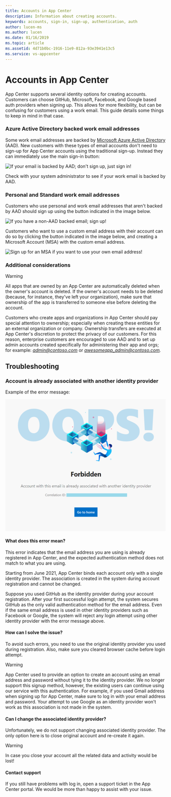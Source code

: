 ```yaml
---
title: Accounts in App Center
description: Information about creating accounts.
keywords: accounts, sign-in, sign-up, authentication, auth
author: lucen-ms
ms.author: lucen
ms.date: 01/16/2019
ms.topic: article
ms.assetid: 4d71b0bc-1916-11e9-812a-93e3941e13c5
ms.service: vs-appcenter
---
```


# Accounts in App Center
App Center supports several identity options for creating accounts. Customers can choose GitHub, Microsoft, Facebook, and Google based auth providers when signing up. This allows for more flexibility, but can be confusing for customers using a work email. This guide details some things to keep in mind in that case.

### Azure Active Directory backed work email addresses
Some work email addresses are backed by [Microsoft Azure Active Directory](https://azure.microsoft.com/services/active-directory/) (AAD). New customers with these types of email accounts don't need to sign-up for App Center accounts using the traditional sign-up. Instead they can immediately use the main sign-in button:

![If your email is backed by AAD; don't sign up, just sign in!](images/sign_in_arrow.png)

Check with your system administrator to see if your work email is backed by AAD.

### Personal and Standard work email addresses
Customers who use personal and work email addresses that aren't backed by AAD should sign up using the button indicated in the image below.

![If you have a non-AAD backed email; sign up!](images/sign_up_arrow.png)

Customers who want to use a custom email address with their account can do so by clicking the button indicated in the image below, and creating a Microsoft Account (MSA) with the custom email address.

![Sign up for an MSA if you want to use your own email address!](images/sign_up_msa_arrow.png)

### Additional considerations
> [!WARNING]
> All apps that are owned by an App Center are automatically deleted when the owner's account is deleted. If the owner's account needs to be deleted (because, for instance, they've left your organization), make sure that ownership of the app is transferred to someone else before deleting the account.

Customers who create apps and organizations in App Center should pay special attention to ownership; especially when creating these entities for an external organization or company. Ownership transfers are executed at App Center's discretion to protect the privacy of our customers. For this reason, enterprise customers are encouraged to use AAD and to set up admin accounts created specifically for administering their app and orgs; for example: <i>admin@contoso.com</i> or <i>awesomeapp_admin@contoso.com.</i>

## Troubleshooting

### Account is already associated with another identity provider

Example of the error message:

![error](images/account_is_already_associated_with_another_identity_provier_error.png)

#### What does this error mean?

This error indicates that the email address you are using is already registered in App Center, and the expected authentication method does not match to what you are using.

Starting from June 2021, App Center binds each account only with a single identity provider. The association is created in the system during account registration and cannot be changed.

Suppose you used GitHub as the identity provider during your account registration. After your first successful login attempt, the system secures GitHub as the only valid authentication method for the email address. Even if the same email address is used in other identity providers such as Facebook or Google, the system will reject any login attempt using other identity provider with the error message above.

#### How can I solve the issue?

To avoid such errors, you need to use the original identity provider you used during registration. Also, make sure you cleared browser cache before login attempt.

> [!WARNING]
> App Center used to provide an option to create an account using an email address and password without tying it to the identity provider. We no longer support this signup method, however, the existing users can continue using our service with this authentication. For example, if you used Gmail address when signing up for App Center, make sure to log in with your email address and password. Your attempt to use Google as an identity provider won't work as this association is not made in the system.

#### Can I change the associated identity provider?

Unfortunately, we do not support changing associated identity provider. The only option here is to close original account and re-create it again.

> [!WARNING]
> In case you close your account all the related data and activity would be lost!

#### Contact support

If you still have problems with log in, open a support ticket in the App Center portal. We would be more than happy to assist with your issue.
